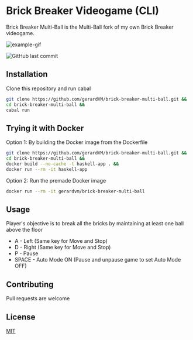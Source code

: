 # Brick Breaker Videogame (CLI)

Brick Breaker Multi-Ball is the Multi-Ball fork of my own Brick Breaker videogame.

![example-gif](example.gif)

![GitHub last commit](https://img.shields.io/github/last-commit/gerardVM/brick-breaker-multi-ball)

## Installation

Clone this repository and run cabal

```bash
git clone https://github.com/gerardVM/brick-breaker-multi-ball.git &&
cd brick-breaker-multi-ball &&
cabal run
```

## Trying it with Docker

Option 1: By building the Docker image from the Dockerfile

```bash
git clone https://github.com/gerardVM/brick-breaker-multi-ball.git &&
cd brick-breaker-multi-ball &&
docker build --no-cache -t haskell-app . &&
docker run --rm -it haskell-app
```
Option 2: Run the premade Docker image

```bash
docker run --rm -it gerardvm/brick-breaker-multi-ball
```

## Usage

Player's objective is to break all the bricks by maintaining at least one ball above the floor

- A - Left (Same key for Move and Stop) 
- D - Right (Same key for Move and Stop) 
- P - Pause
- SPACE - Auto Mode ON (Pause and unpause game to set Auto Mode OFF)

## Contributing

Pull requests are welcome

## License

[MIT](LICENSE.txt)
